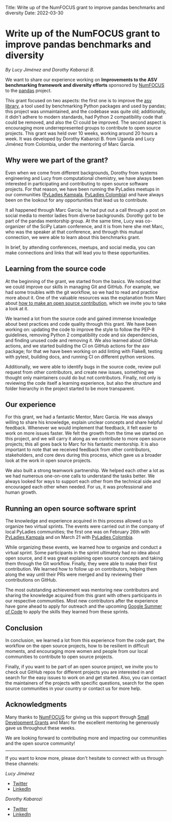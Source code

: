 Title: Write up of the NumFOCUS grant to improve pandas benchmarks and diversity
Date: 2022-03-30

# Write up of the NumFOCUS grant to improve pandas benchmarks and diversity

*By Lucy Jiménez and Dorothy Kabarozi B.*

We want to share our experience working on **Improvements to the**
**ASV benchmarking framework and diversity efforts** sponsored by
[NumFOCUS](https://numfocus.org/) to the [pandas](https://pandas.pydata.org/)
project.

This grant focused on two aspects: the first one is to improve the
[asv library](https://asv.readthedocs.io/en/stable/), a tool used by
benchmarking Python packages and used by pandas; this project was
unmaintained, and the codebase was quite old; additionally, it didn't
adhere to modern standards, had Python 2 compatibility code that could
be removed, and also the CI could be improved. The second aspect is
encouraging more underrepresented groups to contribute to open source
projects. This grant was held over 10 weeks, working around 20 hours a
week. It was developed by Dorothy Kabarozi B. from Uganda and Lucy
Jiménez from Colombia, under the mentoring of Marc Garcia.

## Why were we part of the grant?

Even when we come from different backgrounds, Dorothy from systems
engineering and Lucy from computational chemistry, we have always been
interested in participating and contributing to open source software
projects. For that reason, we have been running the PyLadies meetups in
our communities ([PyLadies Kampala](https://twitter.com/pyladieskla),
[PyLadies Colombia](https://bit.ly/sprint-asv)) and have always been on
the lookout for any opportunities that lead us to contribute.

It all happened through Marc Garcia; he had put out a call ​through a post
on social media to mentor ladies from diverse backgrounds. Dorothy got to
be part of the pandas mentorship group. At the same time, Lucy was
co-organizer of the SciPy Latam conference, and it is from here she met
Marc, who was the speaker at that conference, and through this mutual
connection, we were able to learn about this benchmarks grant.

In brief, by attending conferences, meetups, and social media, you can
make connections and links that will lead you to these opportunities.

## Learning from the source code

At the beginning of the grant, we started from the basics. We noticed that
we could improve our skills in managing Git and GitHub. For example, we had
some troubles with the git workflow, so we had to read and practice more
about it. One of the valuable resources was the explanation from Marc about
[how to make an open source contribution](https://tubedu.org/w/kjnHEg72j76StmSFmjzbnE),
which we invite you to take a look at it.

We learned a lot from the source code and gained immense knowledge about
best practices and code quality through this grant. We have been working
on: updating the code to improve the style to follow the PEP-8 guidelines,
removing Python 2 compatibility code and six dependencies, and finding
unused code and removing it. We also learned about GitHub actions, and we
started building the CI on GitHub actions for the asv package; for that we
have been working on add linting with Flake8, testing with pytest, building
docs, and running CI on different python versions.

Additionally, we were able to identify bugs in the source code, review
pull request from other contributors, and create new issues, something we
thought only maintainers could do but not contributors. Finally, not only
is reviewing the code itself a learning experience, but also the structure
and folder hierarchy in the project started to be more transparent.

## Our experience

For this grant, we had a fantastic Mentor, Marc Garcia. He was always
willing to share his knowledge, explain unclear concepts and share helpful
feedback. Whenever we would implement that feedback, it felt easier to work
on more issues faster. We felt the growth from the time we started on this
project, and we will carry it along as we contribute to more open source
projects; this all goes back to Marc for his fantastic mentorship. It is
also important to note that we received feedback from other contributors,
stakeholders, and core devs during this process, which gave us a broader
look at the work in open source projects.

We also built a strong teamwork partnership. We helped each other a lot as
we had numerous one-on-one calls to understand the tasks better. We always
looked for ways to support each other from the technical side and encouraged
each other when needed. For us, it was professional and human growth.

## Running an open source software sprint

The knowledge and experience acquired in this process allowed us to
organize two virtual sprints. The events were carried out in the company
of local PyLadies communities; the first one was on February 26th with
[PyLadies Kampala](https://twitter.com/pyladieskla) and on March 21
with [PyLadies Colombia](https://bit.ly/sprint-asv).

While organizing these events, we learned how to organize and conduct a
virtual sprint. Some participants in the sprint ultimately had no idea
about open source, and it was great explaining open source concepts and
taking them through the Git workflow. Finally, they were able to make their
first contribution. We learned how to follow up on contributors, helping
them along the way until their PRs were merged and by reviewing their
contributions on GitHub.

The most outstanding achievement was mentoring new contributors and
sharing the knowledge acquired from this grant with others participants
in our respective communities. Most new contributors after the experience
have gone ahead to apply for outreach and the upcoming
[Google Summer of Code](https://summerofcode.withgoogle.com/)
to apply the skills they learned from these sprints.

## Conclusion

In conclusion, we learned a lot from this experience from the code part,
the workflow on the open source projects, how to be resilient in difficult
moments, and encouraging more women and people from our local communities
to contribute to open source projects.

Finally, if you want to be part of an open source project, we invite you
to check out GitHub repos for different projects you are interested in and
search for the easy issues to work on and get started. Also, you can contact
the maintainers of the projects with specific questions, search for the
open source communities in your country or contact us for more help.

## Acknowledgments

Many thanks to [NumFOCUS](https://numfocus.org/) for giving us this support
through [Small Development Grants](https://numfocus.org/programs/small-development-grants)
and Marc for the excellent mentoring he generously gave us throughout these
weeks.

We are looking forward to contributing more and impacting our communities
and the open source community!

___
If you want to know more, please don't hesitate to connect with us through
these channels:

*Lucy Jiménez*
* [Twitter](https://twitter.com/JimenezLucyJ)
* [LinkedIn](https://www.linkedin.com/in/lucy-j/)

*Dorothy Kabarozi*
* [Twitter](https://twitter.com/kizdorothy)
* [LinkedIn](https://www.linkedin.com/in/dorothy-kabarozi/)

